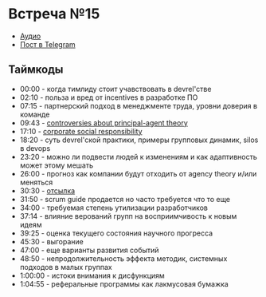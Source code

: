 # Встреча №15

- [Аудио](../meetups/2021-09-26.mp3)
- [Пост в Telegram](https://t.me/modernsd/27573)

## Таймкоды

- 00:00 - когда тимлиду стоит учавствовать в devrel'стве
- 02:10 - польза и вред от incentives в разработке ПО
- 07:15 - партнерский подход в менеджменте труда, уровни доверия в команде
- 09:43 - [controversies about principal-agent theory](https://t.me/modernsd/27514)
- 17:10 - [corporate social responsibility](https://t.me/modernsd/26240)
- 18:20 - суть devrel'ской практики, примеры групповых динамик, silos в devops 
- 23:20 - можно ли подвести людей к изменениям и как адаптивность может этому мешать 
- 26:00 - прогноз как компании будут отходить от agency theory и/или меняться
- 30:30 - [отсылка](https://t.me/modernsd/14911)
- 31:50 - scrum guide продается но часто требуется что то еще
- 34:00 - требуемая степень утилизации разработчиков
- 37:14 - влияние верований групп на восприимчивость к новым идеям
- 39:25 - оценка текущего состояния научного прогресса
- 45:30 - выгорание
- 47:00 - еще варианты развития событий
- 48:50 - непродолжительность эффекта методик, системных подходов в малых группах
- 1:00:00 - истоки внимания к дисфункциям
- 1:04:55 - реферальные программы как лакмусовая бумажка
